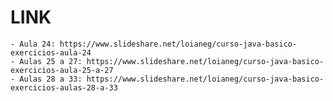 # LINK

    - Aula 24: https://www.slideshare.net/loianeg/curso-java-basico-exercicios-aula-24
    - Aulas 25 a 27: https://www.slideshare.net/loianeg/curso-java-basico-exercicios-aula-25-a-27
    - Aulas 28 a 33: https://www.slideshare.net/loianeg/curso-java-basico-exercicios-aulas-28-a-33